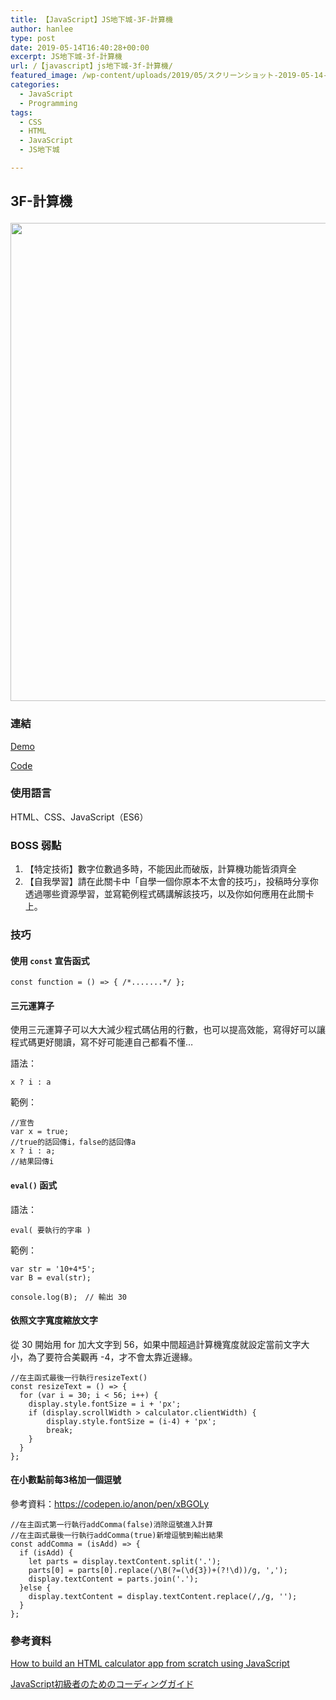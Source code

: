 ```yaml
---
title: 【JavaScript】JS地下城-3F-計算機
author: hanlee
type: post
date: 2019-05-14T16:40:28+00:00
excerpt: JS地下城-3f-計算機
url: /【javascript】js地下城-3f-計算機/
featured_image: /wp-content/uploads/2019/05/スクリーンショット-2019-05-14-23.51.36.png
categories:
  - JavaScript
  - Programming
tags:
  - CSS
  - HTML
  - JavaScript
  - JS地下城

---
```

## 3F-計算機<figure class="wp-block-image">

<img loading="lazy" width="823" height="765" src="https://blog.hanlee.co/wp-content/uploads/2019/05/スクリーンショット-2019-05-14-23.51.36.png" alt="" class="wp-image-242" srcset="https://blog.hanlee.co/wp-content/uploads/2019/05/スクリーンショット-2019-05-14-23.51.36.png 823w, https://blog.hanlee.co/wp-content/uploads/2019/05/スクリーンショット-2019-05-14-23.51.36-300x279.png 300w, https://blog.hanlee.co/wp-content/uploads/2019/05/スクリーンショット-2019-05-14-23.51.36-768x714.png 768w" sizes="(max-width: 823px) 100vw, 823px" /> </figure> 

### 連結

[Demo][1]

[Code][2]

### 使用語言

HTML、CSS、JavaScript（ES6）

### BOSS 弱點

  1. 【特定技術】數字位數過多時，不能因此而破版，計算機功能皆須齊全
  2. 【自我學習】請在此關卡中「自學一個你原本不太會的技巧」，投稿時分享你透過哪些資源學習，並寫範例程式碼講解該技巧，以及你如何應用在此關卡上。

### 技巧

#### 使用 `const` 宣告函式

<pre><code class="language-js">const function = () =&gt; { /*.......*/ };</code></pre>

#### 三元運算子

使用三元運算子可以大大減少程式碼佔用的行數，也可以提高效能，寫得好可以讓程式碼更好閱讀，寫不好可能連自己都看不懂&#8230;

語法：

<pre class="language-js"><code>x ? i : a</code></pre>

範例：

<pre class="language-js"><code>//宣告
var x = true;
//true的話回傳i，false的話回傳a
x ? i : a;
//結果回傳i</code></pre>

#### `eval()` 函式

語法：

<pre class="language-js"><code>eval( 要執行的字串 )</code></pre>

範例：

<pre class="language-js"><code>var str = '10+4*5'; 
var B = eval(str);

console.log(B);　// 輸出 30</code></pre>

#### 依照文字寬度縮放文字

從 30 開始用 for 加大文字到 56，如果中間超過計算機寬度就設定當前文字大小，為了要符合美觀再 -4，才不會太靠近邊緣。

<pre class="language-js"><code>//在主函式最後一行執行resizeText()
const resizeText = () => {
  for (var i = 30; i &lt; 56; i++) {
    display.style.fontSize = i + 'px';
    if (display.scrollWidth > calculator.clientWidth) {
        display.style.fontSize = (i-4) + 'px';
        break;
    }
  }
};</code></pre>

#### 在小數點前每3格加一個逗號

參考資料：<https://codepen.io/anon/pen/xBGOLy>

<pre class="language-js"><code>//在主函式第一行執行addComma(false)消除逗號進入計算
//在主函式最後一行執行addComma(true)新增逗號到輸出結果
const addComma = (isAdd) => {
  if (isAdd) {
    let parts = display.textContent.split('.');
    parts[0] = parts[0].replace(/\B(?=(\d{3})+(?!\d))/g, ',');
    display.textContent = parts.join('.');
  }else {
    display.textContent = display.textContent.replace(/,/g, '');
  }
};</code></pre>

### 參考資料

<a rel="noreferrer noopener" aria-label=" (新しいタブで開く)" href="https://medium.freecodecamp.org/how-to-build-an-html-calculator-app-from-scratch-using-javascript-4454b8714b98" target="_blank">How to build an HTML calculator app from scratch using JavaScript</a>

<a href="https://qiita.com/raccy/items/bf590d3c10c3f1a2846b" target="_blank" rel="noreferrer noopener" aria-label=" (新しいタブで開く)">JavaScript初級者のためのコーディングガイド</a>

 [1]: https://hannoeru.github.io/js-calculator/
 [2]: https://github.com/hannoeru/js-calculator